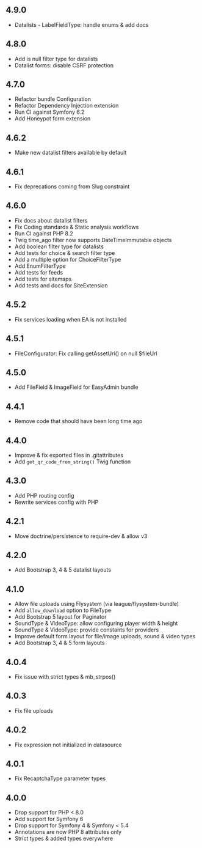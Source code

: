 4.9.0
-----

* Datalists - LabelFieldType: handle enums & add docs

4.8.0
-----

* Add is null filter type for datalists
* Datalist forms: disable CSRF protection

4.7.0
-----

* Refactor bundle Configuration
* Refactor Dependency Injection extension
* Run CI against Symfony 6.2
* Add Honeypot form extension

4.6.2
-----

* Make new datalist filters available by default

4.6.1
-----

* Fix deprecations coming from Slug constraint

4.6.0
-----

* Fix docs about datalist filters
* Fix Coding standards & Static analysis workflows
* Run CI against PHP 8.2
* Twig time_ago filter now supports DateTimeImmutable objects
* Add boolean filter type for datalists
* Add tests for choice & search filter type
* Add a multiple option for ChoiceFilterType
* Add EnumFilterType
* Add tests for feeds
* Add tests for sitemaps
* Add tests and docs for SiteExtension

4.5.2
-----

* Fix services loading when EA is not installed

4.5.1
-----

* FileConfigurator: Fix calling getAssetUrl() on null $fileUrl

4.5.0
-----

* Add FileField & ImageField for EasyAdmin bundle

4.4.1
-----

* Remove code that should have been long time ago

4.4.0
-----

* Improve & fix exported files in .gitattributes
* Add `get_qr_code_from_string()` Twig function

4.3.0
-----

* Add PHP routing config
* Rewrite services config with PHP

4.2.1
-----

* Move doctrine/persistence to require-dev & allow v3

4.2.0
-----

* Add Bootstrap 3, 4 & 5 datalist layouts

4.1.0
-----

* Allow file uploads using Flysystem (via league/flysystem-bundle)
* Add `allow_download` option to FileType
* Add Bootstrap 5 layout for Paginator
* SoundType & VideoType: allow configuring player width & height
* SoundType & VideoType: provide constants for providers
* Improve default form layout for file/image uploads, sound & video types
* Add Bootstrap 3, 4 & 5 form layouts

4.0.4
-----

* Fix issue with strict types & mb_strpos()

4.0.3
-----

* Fix file uploads

4.0.2
-----

* Fix expression not initialized in datasource

4.0.1
-----

* Fix RecaptchaType parameter types

4.0.0
-----

* Drop support for PHP < 8.0
* Add support for Symfony 6
* Drop support for Symfony 4 & Symfony < 5.4
* Annotations are now PHP 8 attributes only
* Strict types & added types everywhere
